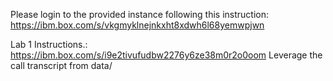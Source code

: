 
Please login to the provided instance following this instruction: https://ibm.box.com/s/vkgmyklnejnkxht8xdwh6l68yemwpjwn

Lab 1 Instructions.: https://ibm.box.com/s/i9e2tivufudbw2276y6ze38m0r2o0oom
Leverage the call transcript from data/